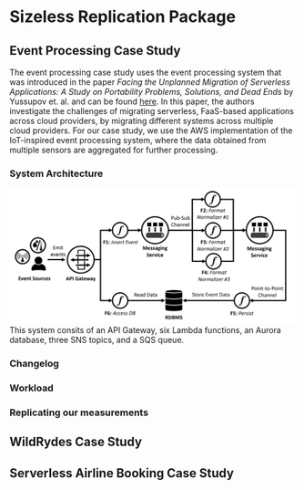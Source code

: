 # Sizeless Replication Package

## Event Processing Case Study
The event processing case study uses the event processing system that was introduced in the paper _Facing the Unplanned Migration of Serverless Applications: A Study on Portability Problems, Solutions, and Dead Ends_ by Yussupov et. al. and can be found [here](https://github.com/iaas-splab/faas-migration/tree/master/Event-Processing). In this
paper, the authors investigate the challenges of migrating serverless, FaaS-based applications across cloud providers, by migrating different systems across multiple cloud providers. For our case study, we use the AWS implementation of the IoT-inspired event processing system, where the data obtained from multiple sensors are aggregated for further processing.

### System Architecture
<img src="https://github.com/Sizeless/ReplicationPackage/blob/main/images/EventProcessing.png?raw=true" width="800">
This system consits of an API Gateway, six Lambda functions, an Aurora database, three SNS topics, and a SQS queue.

### Changelog

### Workload

### Replicating our measurements

## WildRydes Case Study

## Serverless Airline Booking Case Study
